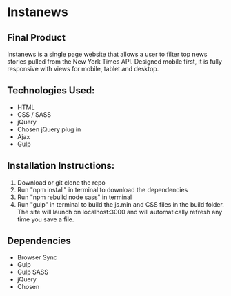 # Instanews 

## Final Product

Instanews is a single page website that allows a user to filter top news stories pulled from the New York Times API. Designed mobile first, it is fully responsive with views for mobile, tablet and desktop.


## Technologies Used:

- HTML
- CSS / SASS
- jQuery
- Chosen jQuery plug in
- Ajax
- Gulp

## Installation Instructions:

1. Download or git clone the repo
2. Run "npm install" in terminal to download the dependencies
3. Run "npm rebuild node sass" in terminal
4. Run "gulp" in terminal to build the js.min and CSS files in the build folder. The site will launch on localhost:3000 and will automatically refresh any time you save a file.  

## Dependencies 

- Browser Sync
- Gulp
- Gulp SASS
- jQuery
- Chosen